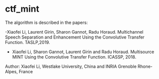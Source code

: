 # ctf_mint

The algorithm is described in the papers:

-Xiaofei Li, Laurent Girin, Sharon Gannot, Radu Horaud. Multichannel Speech Separation and 
Enhancement Using the Convolutive Transfer Function. TASLP,2019.

- Xiaofei Li, Sharon Gannot, Laurent Girin and Radu Horaud. Multisource MINT Using 
the Convolutive Transfer Function. ICASSP, 2018.

Author: Xiaofei Li, Westlake University, China and INRIA Grenoble Rhone-Alpes, France